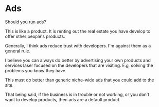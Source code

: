 # Ads

Should you run ads?

This is like a product. It is renting out the real estate you have develop to offer other people's products.

Generally, I think ads reduce trust with developers. I'm against them as a general rule.

I believe you can always do better by advertising your own products and services laser focused on the developers that are visiting. E.g. solving the problems you know they have.

This must do better than generic niche-wide ads that you could add to the site.

That being said, if the business is in trouble or not working, or you don't want to develop products, then ads are a default product.




